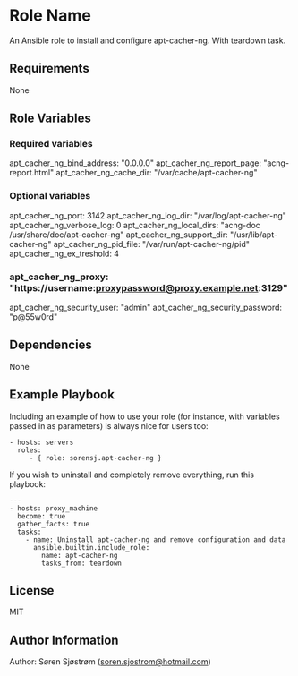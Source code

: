 Role Name
=========

An Ansible role to install and configure apt-cacher-ng. With teardown task.

Requirements
------------

None

Role Variables
--------------

### Required variables
apt_cacher_ng_bind_address: "0.0.0.0"
apt_cacher_ng_report_page: "acng-report.html"
apt_cacher_ng_cache_dir: "/var/cache/apt-cacher-ng"
### Optional variables
apt_cacher_ng_port: 3142
apt_cacher_ng_log_dir: "/var/log/apt-cacher-ng"
apt_cacher_ng_verbose_log: 0
apt_cacher_ng_local_dirs: "acng-doc /usr/share/doc/apt-cacher-ng"
apt_cacher_ng_support_dir: "/usr/lib/apt-cacher-ng"
apt_cacher_ng_pid_file: "/var/run/apt-cacher-ng/pid"
apt_cacher_ng_ex_treshold: 4
### apt_cacher_ng_proxy: "https://username:proxypassword@proxy.example.net:3129"
apt_cacher_ng_security_user: "admin"
apt_cacher_ng_security_password: "p@55w0rd"

Dependencies
------------

None

Example Playbook
----------------

Including an example of how to use your role (for instance, with variables passed in as parameters) is always nice for users too:

    - hosts: servers
      roles:
         - { role: sorensj.apt-cacher-ng }

If you wish to uninstall and completely remove everything, run this playbook:

    ---
    - hosts: proxy_machine
      become: true
      gather_facts: true
      tasks:
        - name: Uninstall apt-cacher-ng and remove configuration and data
          ansible.builtin.include_role:
            name: apt-cacher-ng
            tasks_from: teardown

License
-------

MIT

Author Information
------------------

Author: Søren Sjøstrøm (soren.sjostrom@hotmail.com)
